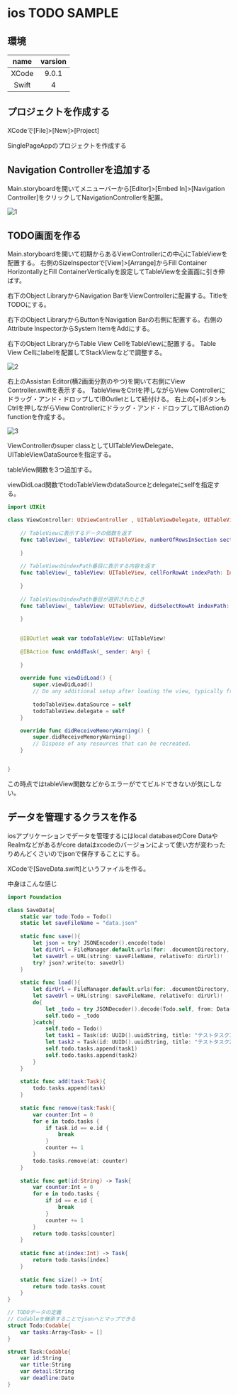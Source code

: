 # ios TODO SAMPLE

## 環境

|name|varsion|
|:--:|:--:|
|XCode|9.0.1|
|Swift|4|

## プロジェクトを作成する
XCodeで[File]>[New]>[Project]

SinglePageAppのプロジェクトを作成する

## Navigation Controllerを追加する
Main.storyboardを開いてメニューバーから[Editor]>[Embed In]>[Navigation Controller]をクリックしてNavigationControllerを配置。

![1](./img/1.png)


## TODO画面を作る

Main.storyboardを開いて初期からあるViewControllerにの中心にTableViewを配置する。
右側のSizeInspectorで[View]>[Arrange]からFill Container HorizontallyとFill ContainerVerticallyを設定してTableViewを全画面に引き伸ばす。

右下のObject LibraryからNavigation BarをViewControllerに配置する。TitleをTODOにする。

右下のObject LibraryからButtonをNavigation Barの右側に配置する。右側のAttribute InspectorからSystem ItemをAddにする。

右下のObject LibraryからTable View CellをTableViewに配置する。
Table View Cellにlabelを配置してStackViewなどで調整する。

![2](./img/2.png)

右上のAssistan Editor(横2画面分割のやつ)を開いて右側にView Controller.swiftを表示する。
TableViewをCtrlを押しながらView Controllerにドラッグ・アンド・ドロップしてIBOutletとして紐付ける。
右上の[+]ボタンもCtrlを押しながらView Controllerにドラッグ・アンド・ドロップしてIBActionのfunctionを作成する。

![3](./img/3.png)

ViewControllerのsuper classとしてUITableViewDelegate、UITableViewDataSourceを指定する。

tableView関数を3つ追加する。

viewDidLoad関数でtodoTableViewのdataSourceとdelegateにselfを指定する。

```swift
import UIKit

class ViewController: UIViewController , UITableViewDelegate, UITableViewDataSource{
    
    // TableViewに表示するデータの個数を返す
    func tableView(_ tableView: UITableView, numberOfRowsInSection section: Int) -> Int {
        
    }
    
    // TableViewのindexPath番目に表示する内容を返す
    func tableView(_ tableView: UITableView, cellForRowAt indexPath: IndexPath) -> UITableViewCell {
        
    }
    
    // TableViewのindexPath番目が選択されたとき
    func tableView(_ tableView: UITableView, didSelectRowAt indexPath: IndexPath) {
        
    }
    

    @IBOutlet weak var todoTableView: UITableView!
    
    @IBAction func onAddTask(_ sender: Any) {
        
    }
    
    override func viewDidLoad() {
        super.viewDidLoad()
        // Do any additional setup after loading the view, typically from a nib.
        
        todoTableView.dataSource = self
        todoTableView.delegate = self
    }

    override func didReceiveMemoryWarning() {
        super.didReceiveMemoryWarning()
        // Dispose of any resources that can be recreated.
    }


}


```

この時点ではtableView関数などからエラーがでてビルドできないが気にしない。

## データを管理するクラスを作る
iosアプリケーションでデータを管理するにはlocal databaseのCore DataやRealmなどがあるがcore dataはxcodeのバージョンによって使い方が変わったりめんどくさいのでjsonで保存することにする。

XCodeで[SaveData.swift]というファイルを作る。

中身はこんな感じ

```swift
import Foundation

class SaveData{
    static var todo:Todo = Todo()
    static let saveFileName = "data.json"
    
    static func save(){
        let json = try? JSONEncoder().encode(todo)
        let dirUrl = FileManager.default.urls(for: .documentDirectory, in: .userDomainMask).last
        let saveUrl = URL(string: saveFileName, relativeTo: dirUrl)!
        try? json?.write(to: saveUrl)
    }
    
    static func load(){
        let dirUrl = FileManager.default.urls(for: .documentDirectory, in: .userDomainMask).last
        let saveUrl = URL(string: saveFileName, relativeTo: dirUrl)!
        do{
            let _todo = try JSONDecoder().decode(Todo.self, from: Data(contentsOf: saveUrl))
            self.todo = _todo
        }catch{
            self.todo = Todo()
            let task1 = Task(id: UUID().uuidString, title: "テストタスク1", detail: "テスト1", deadline: Date())
            let task2 = Task(id: UUID().uuidString, title: "テストタスク2", detail: "テスト2", deadline: Date())
            self.todo.tasks.append(task1)
            self.todo.tasks.append(task2)
        }
    }
    
    static func add(task:Task){
        todo.tasks.append(task)
    }
    
    static func remove(task:Task){
        var counter:Int = 0
        for e in todo.tasks {
            if task.id == e.id {
                break
            }
            counter += 1
        }
        todo.tasks.remove(at: counter)
    }
    
    static func get(id:String) -> Task{
        var counter:Int = 0
        for e in todo.tasks {
            if id == e.id {
                break
            }
            counter += 1
        }
        return todo.tasks[counter]
    }
    
    static func at(index:Int) -> Task{
        return todo.tasks[index]
    }
    
    static func size() -> Int{
        return todo.tasks.count
    }
}

// TODOデータの定義
// Codableを継承することでjsonへとマップできる
struct Todo:Codable{
    var tasks:Array<Task> = []
}

struct Task:Codable{
    var id:String
    var title:String
    var detail:String
    var deadline:Date
}


```
